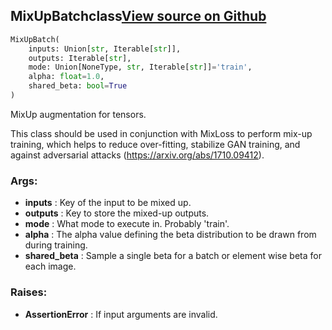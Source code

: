 ## MixUpBatch<span class="tag">class</span><a class="sourcelink" href=https://github.com/fastestimator/fastestimator/blob/r1.1/fastestimator/op/tensorop/augmentation/mixup_batch.py/#L29-L76>View source on Github</a>
```python
MixUpBatch(
	inputs: Union[str, Iterable[str]],
	outputs: Iterable[str],
	mode: Union[NoneType, str, Iterable[str]]='train',
	alpha: float=1.0,
	shared_beta: bool=True
)
```
MixUp augmentation for tensors.

This class should be used in conjunction with MixLoss to perform mix-up training, which helps to reduce
over-fitting, stabilize GAN training, and against adversarial attacks (https://arxiv.org/abs/1710.09412).


<h3>Args:</h3>

* **inputs** :  Key of the input to be mixed up.
* **outputs** :  Key to store the mixed-up outputs.
* **mode** :  What mode to execute in. Probably 'train'.
* **alpha** :  The alpha value defining the beta distribution to be drawn from during training.
* **shared_beta** :  Sample a single beta for a batch or element wise beta for each image.

<h3>Raises:</h3>

* **AssertionError** :  If input arguments are invalid.



